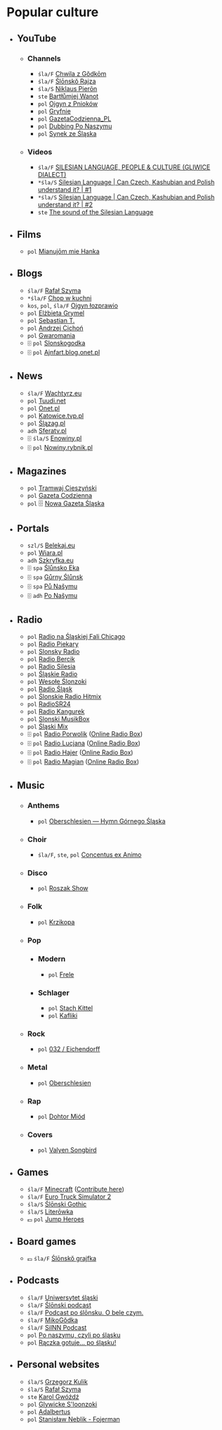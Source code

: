 # Popular culture

- ## YouTube

  - ### Channels

    - `śla/F` [Chwila z Gŏdkōm](https://www.youtube.com/c/ChwilaZG%C5%8Fdk%C5%8Dm)
    - `śla/F` [Ślōnskŏ Rajza](https://www.youtube.com/c/%C5%9AL%C5%8CNSK%C5%8ERAJZA)
    - `śla/S` [Niklaus Pierōn](https://www.youtube.com/@NiklausPieron)
    - `ste` [Bartłůmjej Wanot](https://www.youtube.com/@bartumjejwanot3910)
    - `pol` [Ojgyn z Pnioków](https://www.youtube.com/@Ojgyn)
    - `pol` [Gryfnie](https://www.youtube.com/@gryfnie)
    - `pol` [GazetaCodzienna_PL](https://www.youtube.com/@gazetacodzienna_pl4894)
    - `pol` [Dubbing Po Naszymu](https://www.youtube.com/watch?v=sJAtwpo99LM)
    - `pol` [Synek ze Śląska](https://www.youtube.com/@synekze%C5%9Bl%C4%85ska)
 
  - ### Videos

    - `śla/F` [SILESIAN LANGUAGE, PEOPLE & CULTURE (GLIWICE DIALECT)](https://www.youtube.com/watch?v=hi3kNm9tl-Y)
    - `*śla/S` [Silesian Language | Can Czech, Kashubian and Polish understand it? | #1](https://www.youtube.com/watch?v=IUJLLtMrmCg)
    - `*śla/S` [Silesian Language | Can Czech, Kashubian and Polish understand it? | #2](https://www.youtube.com/watch?v=-3OZLAnSB_c)
    - `ste` [The sound of the Silesian Language](https://www.youtube.com/watch?v=5TvH8ijBOl4)

- ## Films

  - `pol` [Mianujōm mie Hanka](https://vod.tvp.pl/teatr-telewizji,202/mianujom-mie-hanka,1867758)

- ## Blogs

  - `śla/F` [Rafał Szyma](https://oschl.wordpress.com/)
  - `*śla/F` [Chop w kuchni](https://chopwkuchni.pl/)
  - `kos`, `pol`, `śla/F` [Ojgyn łozprawio](https://ojgyn.blogspot.com/)
  - `pol` [Elżbieta Grymel](https://elzbietagrymel.art/)
  - `pol` [Sebastian T.](https://noneseb.wordpress.com/tag/godka/)
  - `pol` [Andrzej Cichoń](https://andrzej-aci.blogspot.com/search/label/po%20%C5%9Blonsku)
  - `pol` [Gwaromania](https://gwaromania.blogspot.com/)
  - `🗄️` `pol` [Slonskogodka](https://web.archive.org/web/20160309042314/http://slonskogodka.com/)
  - `🗄️` `pol` [Ajnfart.blog.onet.pl](https://web.archive.org/web/20160821105339/http://ajnfart.blog.onet.pl/)
 
- ## News

  - `śla/F` [Wachtyrz.eu](https://wachtyrz.eu/)
  - `pol` [Tuudi.net](https://tuudi.net/)
  - `pol` [Onet.pl](https://wiadomosci.onet.pl/marek-szoltysek)
  - `pol` [Katowice.tvp.pl](https://katowice.tvp.pl/szukaj?query=dej%20poz%C3%B3r)
  - `pol` [Ślązag.pl](https://www.slazag.pl/wyszukiwarka?q=po+%C5%9Bl%C5%8Dnsku)
  - `adh` [Sferatv.pl](https://sferatv.pl/informacje-po-slasku)
  - `🗄️` `śla/S` [Enowiny.pl](https://web.archive.org/web/20250116180618/https://enowiny.pl/tag/Po%20naszymu)
  - `🗄️` `pol` [Nowiny.rybnik.pl](https://web.archive.org/web/20180831175004/http://nowiny.rybnik.pl/dzial,6,po-naszymu.html)
 
- ## Magazines

  - `pol` [Tramwaj Cieszyński](https://tramwajcieszynski.pl/?s=Lato%C5%9B)
  - `pol` [Gazeta Codzienna](https://gazetacodzienna.pl/search/node/tydziy%C5%84)
  - `pol` 🗄️ [Nowa Gazeta Śląska](https://web.archive.org/web/20130501110218/http://nowagazetaslaska.eu/)
 
- ## Portals

  - `szl/S` [Belekaj.eu](https://belekaj.eu)
  - `pol` [Wiara.pl](https://kultura.wiara.pl/Rozmaitosci/Slaskie_klimaty)
  - `adh` [Szkryfka.eu](http://n.szkryfka.eu/)
  - `🗄️` `spa` [Ślůnsko Eka](https://web.archive.org/web/20090224202253/http://slunskoeka.pyrsk.com/menu.html)
  - `🗄️` `spa` [Gůrny Ślůnsk](https://web.archive.org/web/20080424082304fw_/http://www.gornyslonsk.republika.pl/slgaus.html)
  - `🗄️` `spa` [Pů Našymu](https://web.archive.org/web/20090127035536/http://punasymu.com/_indexs.php)
  - `🗄️` `adh` [Po Našymu](https://web.archive.org/web/20081206014702/http://sweb.cz/ls78/ponaszymu.htm)

- ## Radio

  - `pol` [Radio na Śląskiej Fali Chicago](https://redcircle.com/shows/radio-na-slskiej-fali-chicago)
  - `pol` [Radio Piekary](https://radiopiekary.pl/)
  - `pol` [Slonsky Radio](https://slonskyradio.eu/)
  - `pol` [Radio Bercik](https://www.radiobercik.eu/)
  - `pol` [Radio Silesia](https://silesia.fm/)
  - `pol` [Śląskie Radio](https://www.slaskieradio.com/)
  - `pol` [Wesołe Ślonzoki](https://wesole-slonzoki.eu/)
  - `pol` [Radio Śląsk](http://radioslask.pl/)
  - `pol` [Ślonskie Radio Hitmix](http://slonskieradiohitmix.eu/)
  - `pol` [RadioSR24](https://radiosr24.de/)
  - `pol` [Radio Kangurek](https://radioly.app/radio/radio-kangurek/)
  - `pol` [Slonski MusikBox](https://www.slonski-musikbox.de/)
  - `pol` [Śląski Mix](https://biesiadne-radio.pl.tl/Strona-startowa.htm)
  - `🗄️` `pol` [Radio Porwolik](https://web.archive.org/web/20160323192820/http://www.radioporwolik.de/) ([Online Radio Box](https://onlineradiobox.com/de/porwolik/?lang=pl))
  - `🗄️` `pol` [Radio Lucjana](https://web.archive.org/web/20180529020633/http://www.radiolucjana.eu/) ([Online Radio Box](https://onlineradiobox.com/pl/radiolucjana/?lang=en))
  - `🗄️` `pol` [Radio Hajer](https://web.archive.org/web/20201229210352/http://radio-hajer.eu/) ([Online Radio Box](https://onlineradiobox.com/de/hajer/))
  - `🗄️` `pol` [Radio Magian](https://web.archive.org/web/20160220035325/http://radiomagian.eu/) ([Online Radio Box](https://onlineradiobox.com/pl/slaskieradiomagian))

- ## Music

  - ### Anthems
 
    - `pol` [Oberschlesien — Hymn Górnego Śląska](https://www.youtube.com/watch?v=lQHiQEjiP8M)

  - ### Choir

    - `śla/F`, `ste`, `pol` [Concentus ex Animo](https://youtube.com/@Concentus.exAnimo)

  - ### Disco
 
    - `pol` [Roszak Show](https://youtube.com/@RoszakShow)
   
  - ### Folk
 
    - `pol` [Krzikopa](https://youtube.com/@KapelaKrzikopa)

  - ### Pop

    - ### Modern

      - `pol` [Frele](https://youtube.com/channel/UC90cU42g6mmIJzleg_qI4HA)

    - ### Schlager
   
      - `pol` [Stach Kittel](https://youtube.com/@xStach)
      - `pol` [Kafliki](https://www.youtube.com/@kafliki)
   
  - ### Rock
 
    - `pol` [032 / Eichendorff](https://youtube.com/@032band)
   
  - ### Metal
 
    - `pol` [Oberschlesien](https://youtube.com/channel/UC-KxrPjQ3M6PaKKyiMsAQQQ)
   
  - ### Rap
 
    - `pol` [Dohtor Miód](https://youtube.com/@MiodDohtor)

  - ### Covers
 
    - `pol` [Valyen Songbird](https://youtube.com/@valyensongbird)

- ## Games

  - `śla/F` [Minecraft](https://www.minecraft.net/en-us) ([Contribute here](https://crowdin.com/project/minecraft))
  - `śla/F` [Euro Truck Simulator 2](https://eurotrucksimulator2.com/)
  - `śla/S` [Ślōnski Gothic](https://slaskigothic.pl/)
  - `śla/S` [Literōwka](https://literowka.silling.org/)
  - `💵` `pol` [Jump Heroes](https://store.steampowered.com/app/2850330/Jump_Heroes/)

- ## Board games

  - `💵` `śla/F` [Ślōnskŏ grajfka](https://qdizajn.pl/produkt/gra-planszowa-slonsko-grajfka/)

- ## Podcasts

  - `śla/F` [Uniwersytet śląski](https://open.spotify.com/show/2s9oesEbRIkuTpMvfTdusK)
  - `śla/F` [Ślōnski podcast](https://open.spotify.com/show/2q2DGtDXEwFGPAbesWJ2BX)
  - `śla/F` [Podcast po ślōnsku. O bele czym.](https://open.spotify.com/show/4kwjdx76z1xYwizT2FL5Yc)
  - `śla/F` [MikoGŏdka](https://open.spotify.com/show/1bzEzdoI4Nb6dy9Te43yC8)
  - `śla/F` [SilNN Podcast](https://open.spotify.com/show/5YsBifuETLApQlqtYt65XK?si=9fb830cc60b94054)
  - `pol` [Po naszymu, czyli po śląsku](https://open.spotify.com/show/7v1iXB1MGAEukQDEV8c9Po)
  - `pol` [Rączka gotuje... po śląsku!](https://open.spotify.com/show/3akbZUu3LeIUKPdsg48xRD)

- ## Personal websites

  - `śla/S` [Grzegorz Kulik](https://grzegorzkulik.pl/)
  - `śla/S` [Rafał Szyma](https://szyma.art/)
  - `ste` [Karol Gwóźdź](https://karolgwozdz.com/bio.php)
  - `pol` [Glywicke S'loonzoki](http://schlesien.nwgw.de/)
  - `pol` [Adalbertus](http://www.adalbertus.katowice.opoka.org.pl/slonsk.html)
  - `pol` [Stanisław Neblik - Fojerman](http://www.fojerman.pl/)

